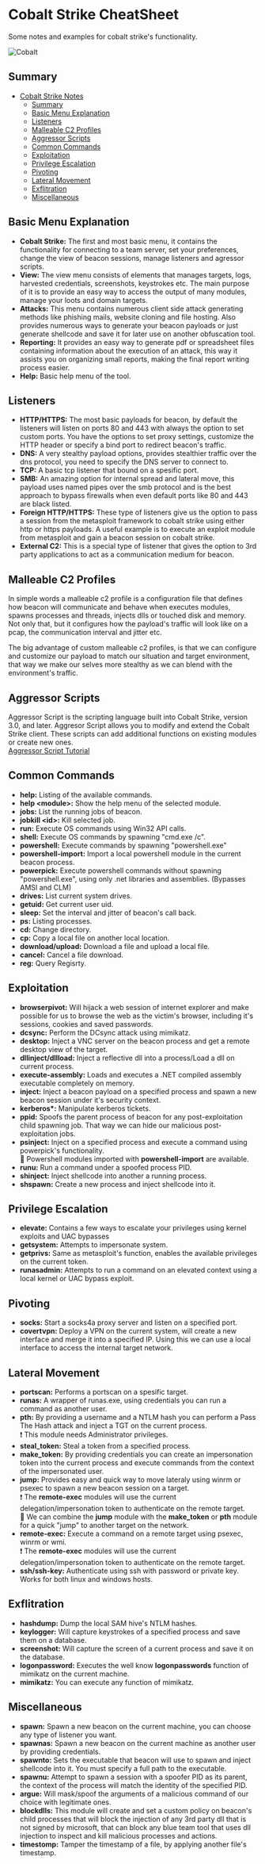# Cobalt Strike CheatSheet

Some notes and examples for cobalt strike's functionality.

![Cobalt](https://github.com/buftas/Cobalt-Strike-Notes/blob/master/cobalt.png)

## Summary

- [Cobalt Strike Notes](#cobalt-strike-notes)
  - [Summary](#summary)
  - [Basic Menu Explanation](#basic-menu-explanation)
  - [Listeners](#listeners)
  - [Malleable C2 Profiles](#malleable-c2-profiles)
  - [Aggressor Scripts](#aggressor-scripts)
  - [Common Commands](#common-commands)
  - [Exploitation](#exploitation)
  - [Privilege Escalation](#privilege-escalation)
  - [Pivoting](#pivoting)
  - [Lateral Movement](#lateral-movement)
  - [Exflitration](#exflitration)
  - [Miscellaneous](#miscellaneous)
  
  
## Basic Menu Explanation

- **Cobalt Strike:** The first and most basic menu, it contains the functionality for connecting to a team server, set your preferences, change the view of beacon sessions, manage listeners and agressor scripts.
- **View:** The view menu consists of elements that manages targets, logs, harvested credentials, screenshots, keystrokes etc. The main purpose of it is to provide an easy way to access the output of many modules, manage your loots and domain targets.
- **Attacks:** This menu contains numerous client side attack generating methods like phishing mails, website cloning and file hosting. Also provides numerous ways to generate your beacon payloads or just generate shellcode and save it for later use on another obfuscation tool.
- **Reporting:** It provides an easy way to generate pdf or spreadsheet files containing information about the execution of an attack, this way it assists you on organizing small reports, making the final report writing process easier.
- **Help:** Basic help menu of the tool.

## Listeners

  - **HTTP/HTTPS:** The most basic payloads for beacon, by default the listeners will listen on ports 80 and 443 with always the option to set custom ports. You have the options to set proxy settings, customize the HTTP header or specify a bind port to redirect beacon's traffic.
  - **DNS:** A very stealthy payload options, provides stealthier traffic over the dns protocol, you need to specify the DNS server to connect to.
  - **TCP:** A basic tcp listener that bound on a spesific port.
  - **SMB:** An amazing option for internal spread and lateral move, this payload uses named pipes over the smb protocol and is the best approach to bypass firewalls when even default ports like 80 and 443 are black listed.
  - **Foreign HTTP/HTTPS:** These type of listeners give us the option to pass a session from the metasploit framework to cobalt strike using either http or https payloads. A useful example is to execute an exploit module from metasploit and gain a beacon session on cobalt strike.
  - **External C2:** This is a special type of listener that gives the option to 3rd party applications to act as a communication medium for beacon.
  
## Malleable C2 Profiles
  In simple words a malleable c2 profile is a configuration file that defines how beacon will communicate and behave when executes    modules, spawns processes and threads, injects dlls or touched disk and memory. Not only that, but it configures how the payload's traffic will look like on a pcap, the communication interval and jitter etc.
  
  The big advantage of custom malleable c2 profiles, is that we can configure and customize our payload to match our situation and target environment, that way we make our selves more stealthy as we can blend with the environment's traffic.
  
## Aggressor Scripts
  Aggressor Script is the scripting language built into Cobalt Strike, version 3.0, and later. Aggresor Script allows you to modify and extend the Cobalt Strike client. These scripts can add additional functions on existing modules or create new ones. \
  [Aggressor Script Tutorial](https://www.cobaltstrike.com/aggressor-script/index.html)
  
## Common Commands
  - **help:** Listing of the available commands.
  - **help \<module>:** Show the help menu of the selected module.
  - **jobs:** List the running jobs of beacon.
  - **jobkill \<id>:** Kill selected job.
  - **run:** Execute OS commands using Win32 API calls.  
  - **shell:** Execute OS commands by spawning "cmd.exe /c".
  - **powershell:** Execute commands by spawning "powershell.exe"
   - **powershell-import:** Import a local powershell module in the current beacon process.
  - **powerpick:** Execute powershell commands without spawning "powershell.exe", using only .net libraries and assemblies. (Bypasses AMSI and CLM)
  - **drives:** List current system drives.
  - **getuid:** Get current user uid.
  - **sleep:** Set the interval and jitter of beacon's call back.
  - **ps:** Listing processes.
  - **cd:** Change directory.
  - **cp:** Copy a local file on another local location.
  - **download/upload:** Download a file and upload a local file.
  - **cancel:** Cancel a file download.
  - **reg:** Query Regisrty.
  
  
## Exploitation
  - **browserpivot:** Will hijack a web session of internet explorer and make possible for us to browse the web as the victim's browser, including it's sessions, cookies and saved passwords.
  - **dcsync:** Perform the DCsync attack using mimikatz.
  - **desktop:** Inject a VNC server on the beacon process and get a remote desktop view of the target.
  - **dllinject/dllload:** Inject a reflective dll into a process/Load a dll on current process.
  - **execute-assembly:** Loads and executes a .NET compiled assembly executable completely on memory.
  - **inject:** Inject a beacon payload on a specified process and spawn a new beacon session under it's security context.
  - **kerberos\*:** Manipulate kerberos tickets.
  - **ppid:** Spoofs the parent process of beacon for any post-exploitation child spawning job. That way we can hide our malicious post-exploitation jobs.
  - **psinject:** Inject on a specified process and execute a command using powerpick's functionality. \
  :notebook: Powershell modules imported with **powershell-import** are available.
  - **runu:** Run a command under a spoofed process PID.
  - **shinject:** Inject shellcode into another a running process.
  - **shspawn:** Create a new process and inject shellcode into it.
  
  
  ## Privilege Escalation
  - **elevate:** Contains a few ways to escalate your privileges using kernel exploits and UAC bypasses
  - **getsystem:** Attempts to impersonate system.
  - **getprivs:** Same as metasploit's function, enables the available privileges on the current token.
  - **runasadmin:** Attempts to run a command on an elevated context using a local kernel or UAC bypass exploit.
  
  
  ## Pivoting
  - **socks:** Start a socks4a proxy server and listen on a specified port.
  - **covertvpn:** Deploy a VPN on the current system, will create a new interface and merge it into a specified IP. Using this we can use a local interface to access the internal target network.
  
  
  ## Lateral Movement
  - **portscan:** Performs a portscan on a spesific target.
  - **runas:** A wrapper of runas.exe, using credentials you can run a command as another user.
  - **pth:** By providing a username and a NTLM hash you can perform a Pass The Hash attack and inject a TGT on the current process. \
  :exclamation: This module needs Administrator privileges.
  - **steal_token:** Steal a token from a specified process.
  - **make_token:** By providing credentials you can create an impersonation token into the current process and execute commands from the context of the impersonated user.
  - **jump:** Provides easy and quick way to move lateraly using winrm or psexec to spawn a new beacon session on a target. \
  :exclamation: The **remote-exec** modules will use the current delegation/impersonation token to authenticate on the remote target. \
  :muscle: We can combine the **jump** module with the **make_token** or **pth** module for a quick "jump" to another target on the network.
  - **remote-exec:** Execute a command on a remote target using psexec, winrm or wmi. \
  :exclamation: The **remote-exec** modules will use the current delegation/impersonation token to authenticate on the remote target.
  - **ssh/ssh-key:** Authenticate using ssh with password or private key. Works for both linux and windows hosts.
  
  
  ## Exflitration
  - **hashdump:** Dump the local SAM hive's NTLM hashes.
  - **keylogger:** Will capture keystrokes of a specified process and save them on a database.
  - **screenshot:** Will capture the screen of a current process and save it on the database.
  - **logonpassword:** Executes the well know **logonpasswords** function of mimikatz on the current machine.
  - **mimikatz:** You can execute any function of mimikatz.
  
  
  ## Miscellaneous
   - **spawn:** Spawn a new beacon on the current machine, you can choose any type of listener you want.
   - **spawnas:** Spawn a new beacon on the current machine as another user by providing credentials.
   - **spawnto:** Sets the executable that beacon will use to spawn and inject shellcode into it. You must specify a full path to the executable.
   - **spawnu:** Attempt to spawn a session with a spoofer PID as its parent, the context of the process will match the identity of the specified PID.
   - **argue:** Will mask/spoof the arguments of a malicious command of our choice with legitimate ones.
   - **blockdlls:** This module will create and set a custom policy on beacon's child processes that will block the injection of any 3rd party dll that is not signed by microsoft, that can block any blue team tool that uses dll injection to inspect and kill malicious processes and actions.
   - **timestomp:** Tamper the timestamp of a file, by applying another file's timestamp.
  
